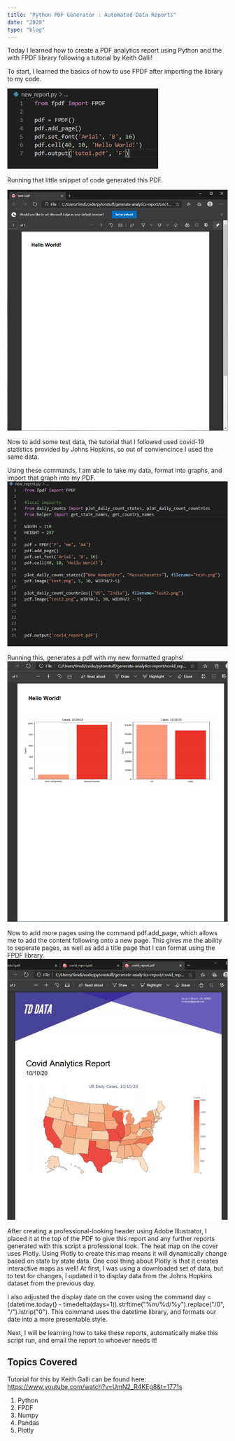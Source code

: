 ```yaml
---
title: "Python PDF Generator : Automated Data Reports"
date: "2020"
type: "blog"
---
```



Today I learned how to create a PDF analytics report using Python and the with FPDF library following a tutorial by Keith Galli!

To start, I learned the basics of how to use FPDF after importing the library to my code.

![Fpdf](start.png)

Running that little snippet of code generated this PDF.

![hello](hellowrld.png)

Now to add some test data, the tutorial that I followed used covid-19 statistics provided by Johns Hopkins, so out of conviencince I used the same data.

Using these commands, I am able to take my data, format into graphs, and import that graph into my PDF.
![first](firstplot.png)

Running this, generates a pdf with my new formatted graphs!
![firstplot](plot1pdf.png)

Now to add more pages using the command pdf.add_page, which allows me to add the content following onto a new page.  This gives me the ability to seperate pages, as well as add a title page that I can format using the FPDF library.
![coverpage](header2.png)

After creating a professional-looking header using Adobe Illustrator, I placed it at the top of the PDF to give this report and any further reports generated with this script a professional look. The heat map on the cover uses Plotly. Using Plotly to create this map means it will dynamically change based on state by state data. One cool thing about Plotly is that it creates interactive maps as well!
At first, I was using a downloaded set of data, but to test for changes, I updated it to display data from the Johns Hopkins dataset from the previous day. 

I also adjusted the display date on the cover using the command day = (datetime.today() - timedelta(days=1)).strftime("%m/%d/%y").replace("/0", "/").lstrip("0"). This command uses the datetime library, and formats our date into a more presentable style.

Next, I will be learning how to take these reports, automatically make this script run, and email the report to whoever needs it!

## Topics Covered
Tutorial for this by Keith Galli can be found here: https://www.youtube.com/watch?v=UmN2_R4KEg8&t=1771s
1. Python
2. FPDF
3. Numpy
4. Pandas
5. Plotly
